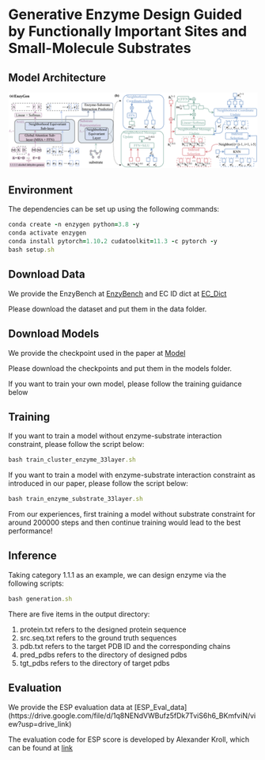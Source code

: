 <h1>Generative Enzyme Design Guided by Functionally Important Sites and Small-Molecule Substrates</h1>

<h2>Model Architecture</h2>

![image](./enzygen_overview.png)


<h2>Environment</h2>
The dependencies can be set up using the following commands:

```ruby
conda create -n enzygen python=3.8 -y 
conda activate enzygen 
conda install pytorch=1.10.2 cudatoolkit=11.3 -c pytorch -y 
bash setup.sh 
```

<h2>Download Data</h2>

We provide the EnzyBench at [EnzyBench](https://drive.google.com/file/d/1VycT_gFV2JBpRMCBZlwwxLLRcZDljXCS/view?usp=drive_link) 
 and EC ID dict at [EC_Dict](https://drive.google.com/file/d/1BCitsFRQpzUbGss7xBpTpvKcMcJh_oOz/view?usp=drive_link)

Please download the dataset and put them in the data folder.


<h2>Download Models</h2>

We provide the checkpoint used in the paper at [Model](https://drive.google.com/file/d/1J017IloeycjTucovPncg-URMhnHr-jie/view?usp=drive_link) 


Please download the checkpoints and put them in the models folder.

If you want to train your own model, please follow the training guidance below

<h2>Training</h2>
If you want to train a model without enzyme-substrate interaction constraint, please follow the script below:

```ruby
bash train_cluster_enzyme_33layer.sh
```

If you want to train a model with enzyme-substrate interaction constraint as introduced in our paper, please follow the script below:

```ruby
bash train_enzyme_substrate_33layer.sh
```

From our experiences, first training a model without substrate constraint for around 200000 steps and then continue training would lead to the best performance!

<h2>Inference</h2>
Taking category 1.1.1 as an example, we can design enzyme via the following scripts:

```ruby
bash generation.sh
```

There are five items in the output directory:

1. protein.txt refers to the designed protein sequence
2. src.seq.txt refers to the ground truth sequences
3. pdb.txt refers to the target PDB ID and the corresponding chains
4. pred_pdbs refers to the directory of designed pdbs
5. tgt_pdbs refers to the directory of target pdbs


<h2>Evaluation</h2>
We provide the ESP evaluation data at [ESP_Eval_data](https://drive.google.com/file/d/1q8NENdVWBufz5fDk7TviS6h6_BKmfviN/view?usp=drive_link)

The evaluation code for ESP score is developed by Alexander Kroll, which can be found at [link](https://github.com/AlexanderKroll/ESP_prediction_function/tree/main)

